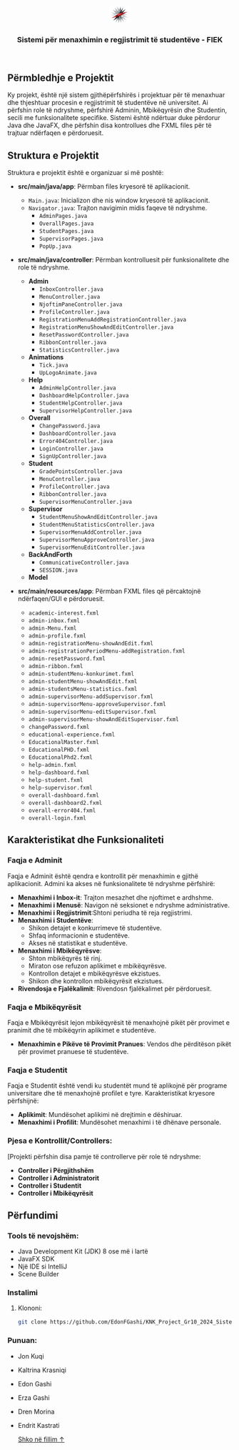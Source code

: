 <p align="center">
  <a>
    <img src="Images/upLogoNoRing.png" alt="Logo" height="40">
  </a>

<h3 align="center">Sistemi për menaxhimin e regjistrimit të studentëve - FIEK</h3>
</p><br>

## Përmbledhje e Projektit

Ky projekt, është një sistem gjithëpërfshirës i projektuar për të menaxhuar dhe thjeshtuar procesin e regjistrimit të studentëve në universitet. Ai përfshin role të ndryshme, përfshirë Adminin, Mbikëqyrësin dhe Studentin, secili me funksionalitete specifike. Sistemi është ndërtuar duke përdorur Java dhe JavaFX, dhe përfshin disa kontrollues dhe FXML files për të trajtuar ndërfaqen e përdoruesit.

## Struktura e Projektit

Struktura e projektit është e organizuar si më poshtë:

- **src/main/java/app**: Përmban files kryesorë të aplikacionit.
  - `Main.java`: Inicializon dhe nis window kryesorë të aplikacionit.
  - `Navigator.java`: Trajton navigimin midis faqeve të ndryshme.
    - `AdminPages.java`
    - `OverallPages.java`
    - `StudentPages.java`
    - `SupervisorPages.java`
    - `PopUp.java`

- **src/main/java/controller**: Përmban kontrolluesit për funksionalitete dhe role të ndryshme.
  - **Admin**
    - `InboxController.java`
    - `MenuController.java`
    - `NjoftimPaneController.java`
    - `ProfileController.java`
    - `RegistrationMenuAddRegistrationController.java`
    - `RegistrationMenuShowAndEditController.java`
    - `ResetPasswordController.java`
    - `RibbonController.java`
    - `StatisticsController.java`
  - **Animations**
    - `Tick.java`
    - `UpLogoAnimate.java`
  - **Help**
    - `AdminHelpController.java`
    - `DashboardHelpController.java`
    - `StudentHelpController.java`
    - `SupervisorHelpController.java`
  - **Overall**
    - `ChangePassword.java`
    - `DashboardController.java`
    - `Error404Controller.java`
    - `LoginController.java`
    - `SignUpController.java`
  - **Student**
    - `GradePointsController.java`
    - `MenuController.java`
    - `ProfileController.java`
    - `RibbonController.java`
    - `SupervisorMenuController.java`
  - **Supervisor**
    - `StudentMenuShowAndEditController.java`
    - `StudentMenuStatisticsController.java`
    - `SupervisorMenuAddController.java`
    - `SupervisorMenuApproveController.java`
    - `SupervisorMenuEditController.java`
  - **BackAndForth**
    - `CommunicativeController.java`
    - `SESSION.java`
  - **Model**

- **src/main/resources/app**: Përmban FXML files që përcaktojnë ndërfaqen/GUI e përdoruesit.
  - `academic-interest.fxml`
  - `admin-inbox.fxml`
  - `admin-Menu.fxml`
  - `admin-profile.fxml`
  - `admin-registrationMenu-showAndEdit.fxml`
  - `admin-registrationPeriodMenu-addRegistration.fxml`
  - `admin-resetPassword.fxml`
  - `admin-ribbon.fxml`
  - `admin-studentMenu-konkurimet.fxml`
  - `admin-studentMenu-showAndEdit.fxml`
  - `admin-studentsMenu-statistics.fxml`
  - `admin-supervisorMenu-addSupervisor.fxml`
  - `admin-supervisorMenu-approveSupervisor.fxml`
  - `admin-supervisorMenu-editSupervisor.fxml`
  - `admin-supervisorMenu-showAndEditSupervisor.fxml`
  - `changePassword.fxml`
  - `educational-experience.fxml`
  - `EducationalMaster.fxml`
  - `EducationalPHD.fxml`
  - `EducationalPhd2.fxml`
  - `help-admin.fxml`
  - `help-dashboard.fxml`
  - `help-student.fxml`
  - `help-supervisor.fxml`
  - `overall-dashboard.fxml`
  - `overall-dashboard2.fxml`
  - `overall-error404.fxml`
  - `overall-login.fxml`

## Karakteristikat dhe Funksionaliteti

### Faqja e Adminit

Faqja e Adminit është qendra e kontrollit për menaxhimin e gjithë aplikacionit. Admini ka akses në funksionalitete të ndryshme përfshirë:

- **Menaxhimi i Inbox-it**: Trajton mesazhet dhe njoftimet e ardhshme.
- **Menaxhimi i Menusë**: Navigon në seksionet e ndryshme administrative.
- **Menaxhimi i Regjistrimit**:Shtoni periudha të reja regjistrimi.
- **Menaxhimi i Studentëve**:
  - Shikon detajet e konkurrimeve të studentëve.
  - Shfaq informacionin e studentëve.
  - Akses në statistikat e studentëve.
- **Menaxhimi i Mbikëqyrësve**:
  - Shton mbikëqyrës të rinj.
  - Miraton ose refuzon aplikimet e mbikëqyrësve.
  - Kontrollon detajet e mbikëqyrësve ekzistues.
  - Shikon dhe kontrollon mbikëqyrësit ekzistues.
- **Rivendosja e Fjalëkalimit**: Rivendosn fjalëkalimet për përdoruesit.

### Faqja e Mbikëqyrësit

Faqja e Mbikëqyrësit lejon mbikëqyrësit të menaxhojnë pikët për provimet e pranimit dhe të mbikëqyrin aplikimet e studentëve.
- **Menaxhimin e Pikëve të Provimit Pranues**: Vendos dhe përditëson pikët për provimet pranuese të studentëve.

### Faqja e Studentit

Faqja e Studentit është vendi ku studentët mund të aplikojnë për programe universitare dhe të menaxhojnë profilet e tyre. Karakteristikat kryesore përfshijnë:

- **Aplikimit**: Mundësohet aplikimi në drejtimin e dëshiruar.
- **Menaxhimi i Profilit**: Mundësohet menaxhimi i të dhënave personale.

### Pjesa e Kontrollit/Controllers:

[Projekti përfshin disa pamje të controllerve për role të ndryshme:

- **Controller i Përgjithshëm**
- **Controller i Administratorit**
- **Controller i Studentit**
- **Controller i Mbikëqyrësit**

## Përfundimi

### Tools të nevojshëm:

- Java Development Kit (JDK) 8 ose më i lartë
- JavaFX SDK
- Një IDE si IntelliJ
- Scene Builder

### Instalimi

1. Klononi:
   ```bash
   git clone https://github.com/EdonFGashi/KNK_Project_Gr10_2024_Sistem_Interaktiv_per_menxhimin_e_regjistrimit_te_studenteve_ne_FIEK

### Punuan:
- Jon Kuqi
- Kaltrina Krasniqi
- Edon Gashi
- Erza Gashi
- Dren Morina
- Endrit Kastrati


  <a href="#top">Shko në fillim ↑</a>

